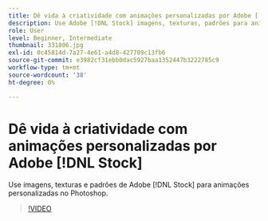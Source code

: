 ```yaml
---
title: Dê vida à criatividade com animações personalizadas por Adobe [!DNL Stock]
description: Use Adobe [!DNL Stock] imagens, texturas, padrões para animações personalizadas no Photoshop
role: User
level: Beginner, Intermediate
thumbnail: 331806.jpg
exl-id: 0c45814d-7a27-4e61-a4d8-427709c13fb6
source-git-commit: e3982cf31ebb0dac5927baa1352447b3222785c9
workflow-type: tm+mt
source-wordcount: '38'
ht-degree: 0%

---
```


# Dê vida à criatividade com animações personalizadas por Adobe [!DNL Stock]

Use imagens, texturas e padrões de Adobe [!DNL Stock] para animações personalizadas no Photoshop.

>[!VIDEO](https://video.tv.adobe.com/v/331806?hidetitle=true)
